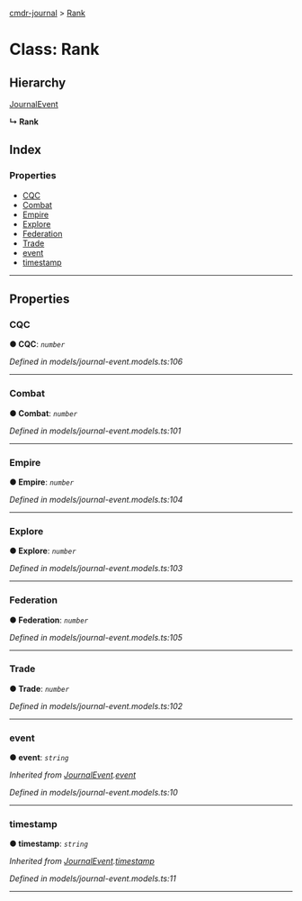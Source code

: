 [cmdr-journal](../README.md) > [Rank](../classes/rank.md)



# Class: Rank

## Hierarchy


 [JournalEvent](journalevent.md)

**↳ Rank**







## Index

### Properties

* [CQC](rank.md#cqc)
* [Combat](rank.md#combat)
* [Empire](rank.md#empire)
* [Explore](rank.md#explore)
* [Federation](rank.md#federation)
* [Trade](rank.md#trade)
* [event](rank.md#event)
* [timestamp](rank.md#timestamp)



---
## Properties
<a id="cqc"></a>

###  CQC

**●  CQC**:  *`number`* 

*Defined in models/journal-event.models.ts:106*





___

<a id="combat"></a>

###  Combat

**●  Combat**:  *`number`* 

*Defined in models/journal-event.models.ts:101*





___

<a id="empire"></a>

###  Empire

**●  Empire**:  *`number`* 

*Defined in models/journal-event.models.ts:104*





___

<a id="explore"></a>

###  Explore

**●  Explore**:  *`number`* 

*Defined in models/journal-event.models.ts:103*





___

<a id="federation"></a>

###  Federation

**●  Federation**:  *`number`* 

*Defined in models/journal-event.models.ts:105*





___

<a id="trade"></a>

###  Trade

**●  Trade**:  *`number`* 

*Defined in models/journal-event.models.ts:102*





___

<a id="event"></a>

###  event

**●  event**:  *`string`* 

*Inherited from [JournalEvent](journalevent.md).[event](journalevent.md#event)*

*Defined in models/journal-event.models.ts:10*





___

<a id="timestamp"></a>

###  timestamp

**●  timestamp**:  *`string`* 

*Inherited from [JournalEvent](journalevent.md).[timestamp](journalevent.md#timestamp)*

*Defined in models/journal-event.models.ts:11*





___


